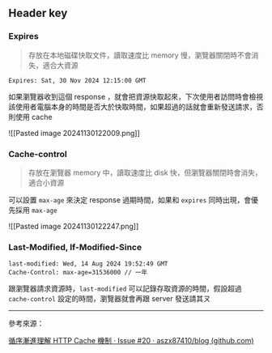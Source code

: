 
## Header key

### Expires

> 存放在本地磁碟快取文件，讀取速度比 memory 慢，瀏覽器關閉時不會消失，適合大資源

```
Expires: Sat, 30 Nov 2024 12:15:00 GMT
```

如果瀏覽器收到這個 response ，就會把資源快取起來，下次使用者訪問時會檢視該使用者電腦本身的時間是否大於快取時間，如果超過的話就會重新發送請求，否則使用 cache

![[Pasted image 20241130122009.png]]

### Cache-control

> 存放在瀏覽器 memory 中，讀取速度比 disk 快，但瀏覽器關閉時會消失，適合小資源

可以設置 `max-age` 來決定 response 過期時間，如果和 `expires` 同時出現，會優先採用 `max-age` 

![[Pasted image 20241130122247.png]]
 
### Last-Modified, If-Modified-Since

```
last-modified: Wed, 14 Aug 2024 19:52:49 GMT
Cache-Control: max-age=31536000 // 一年
```

跟瀏覽器請求資源時，`last-modified` 可以記錄存取資源的時間，假設超過 `cache-control` 設定的時間，瀏覽器就會再跟 server 發送請其ㄡ



---

參考來源：

[循序漸進理解 HTTP Cache 機制 · Issue #20 · aszx87410/blog (github.com)](https://github.com/aszx87410/blog/issues/20)